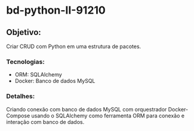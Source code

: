 # bd-python-II-91210

## Objetivo:
Criar CRUD com Python em uma estrutura de pacotes.

### Tecnologias:
- ORM: SQLAlchemy
- Docker: Banco de dados MySQL

### Detalhes:
Criando conexão com banco de dados MySQL com orquestrador Docker-Compose usando o SQLAlchemy como ferramenta ORM para conexão e interação com banco de dados.
